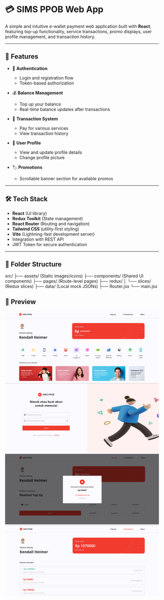 # 💳 SIMS PPOB Web App

A simple and intuitive e-wallet payment web application built with **React**, featuring top-up functionality, service transactions, promo displays, user profile management, and transaction history.

---

## 🚀 Features

- 🔐 **Authentication**
  - Login and registration flow
  - Token-based authorization

- 💰 **Balance Management**
  - Top up your balance
  - Real-time balance updates after transactions

- 🧾 **Transaction System**
  - Pay for various services
  - View transaction history

- 🧍 **User Profile**
  - View and update profile details
  - Change profile picture

- 🏷️ **Promotions**
  - Scrollable banner section for available promos

---

## 🛠️ Tech Stack

- **React** (UI library)
- **Redux Toolkit** (State management)
- **React Router** (Routing and navigation)
- **Tailwind CSS** (utility-first styling)
- **Vite** (Lightning-fast development server)
- Integration with REST API
- JWT Token for secure authentication

---

## 📁 Folder Structure
src/
├── assets/  (Static images/icons)
├── components/  (Shared UI components)
├── pages/  (Route-level pages)
├── redux/
│ └── slices/  (Redux slices)
├── data/  (Local mock JSONs)
├── Router.jsx
└── main.jsx

## 📸 Preview
![Home](public/preview/home.png)
![Login Page](public/preview/login.png)
![Top Up Page](public/preview/topup.png)
![Transaction History](public/preview/history.png)

